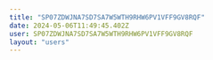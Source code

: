 ```yaml
---
title: "SP07ZDWJNA7SD7SA7W5WTH9RHW6PV1VFF9GV8RQF"
date: 2024-05-06T11:49:45.402Z
user: SP07ZDWJNA7SD7SA7W5WTH9RHW6PV1VFF9GV8RQF
layout: "users"
---
```

    